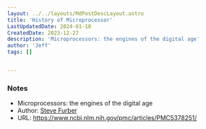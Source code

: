 ```yaml
---
layout: ../../layouts/MdPostDescLayout.astro
title: 'History of Microprocessor'
LastUpdatedDate: 2024-01-10
CreatedDate: 2023-12-27
description: 'Microprocessors: the engines of the digital age'
author: 'Jeff'
tags: []


---
```

### Notes
* Microprocessors: the engines of the digital age
* Author: [Steve Furber](https://en.wikipedia.org/wiki/Steve_Furber)
* URL: https://www.ncbi.nlm.nih.gov/pmc/articles/PMC5378251/
